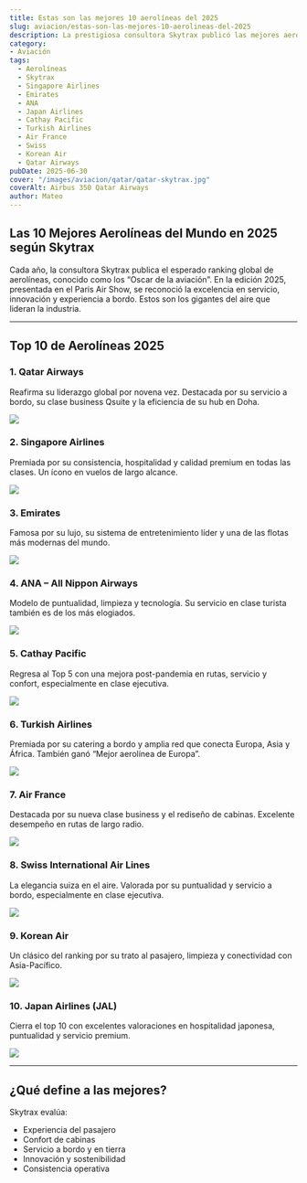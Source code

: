 ```yaml
---
title: Estas son las mejores 10 aerolíneas del 2025
slug: aviacion/estas-son-las-mejores-10-aerolineas-del-2025
description: La prestigiosa consultora Skytrax publicó las mejores aerolíneas.
category: 
- Aviación
tags:
  - Aerolíneas
  - Skytrax
  - Singapore Airlines
  - Emirates
  - ANA
  - Japan Airlines
  - Cathay Pacific
  - Turkish Airlines
  - Air France
  - Swiss
  - Korean Air
  - Qatar Airways
pubDate: 2025-06-30
cover: "/images/aviacion/qatar/qatar-skytrax.jpg"
coverAlt: Airbus 350 Qatar Airways
author: Mateo
---
```


## Las 10 Mejores Aerolíneas del Mundo en 2025 según Skytrax

Cada año, la consultora Skytrax publica el esperado ranking global de aerolíneas, conocido como los “Oscar de la aviación”. En la edición 2025, presentada en el Paris Air Show, se reconoció la excelencia en servicio, innovación y experiencia a bordo. Estos son los gigantes del aire que lideran la industria.

***

## Top 10 de Aerolíneas 2025

### 1. Qatar Airways 

Reafirma su liderazgo global por novena vez. Destacada por su servicio a bordo, su clase business Qsuite y la eficiencia de su hub en Doha.

![](/images/aeropuertos/aviones/airbus350-qatar.png)

### 2. Singapore Airlines 

Premiada por su consistencia, hospitalidad y calidad premium en todas las clases. Un ícono en vuelos de largo alcance.

![](/images/aeropuertos/aerolineas/singapore.png)

### 3. Emirates 

Famosa por su lujo, su sistema de entretenimiento líder y una de las flotas más modernas del mundo.

![](/images/aeropuertos/aerolineas/emirates.jpg)

### 4. ANA – All Nippon Airways 

Modelo de puntualidad, limpieza y tecnología. Su servicio en clase turista también es de los más elogiados.

![](/images/aeropuertos/aerolineas/ana.jpg)

### 5. Cathay Pacific 

Regresa al Top 5 con una mejora post-pandemia en rutas, servicio y confort, especialmente en clase ejecutiva.

![](/images/aeropuertos/aerolineas/cathay-pacific.jpg)

### 6. Turkish Airlines 

Premiada por su catering a bordo y amplia red que conecta Europa, Asia y África. También ganó “Mejor aerolínea de Europa”.

![](/images/aeropuertos/aerolineas/turkish.webp)

### 7. Air France 

Destacada por su nueva clase business y el rediseño de cabinas. Excelente desempeño en rutas de largo radio.

![](/images/aeropuertos/aerolineas/airfrance.png)

### 8. Swiss International Air Lines 

La elegancia suiza en el aire. Valorada por su puntualidad y servicio a bordo, especialmente en clase ejecutiva.

![](/images/aeropuertos/aerolineas/swiss.jpg)

### 9. Korean Air 

Un clásico del ranking por su trato al pasajero, limpieza y conectividad con Asia-Pacífico.

![](/images/aviacion/delivery-korean/korean2.jpeg)

### 10. Japan Airlines (JAL) 

Cierra el top 10 con excelentes valoraciones en hospitalidad japonesa, puntualidad y servicio premium.

![](/images/aeropuertos/aerolineas/japan-airlines.jpeg)

***

## ¿Qué define a las mejores?

Skytrax evalúa:

* Experiencia del pasajero
* Confort de cabinas
* Servicio a bordo y en tierra
* Innovación y sostenibilidad
* Consistencia operativa

